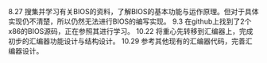 8.27 搜集并学习有关BIOS的资料，了解BIOS的基本功能与运作原理。但对于具体实现仍不清楚，所以仍然无法进行BIOS的编写实现。
9.3 在github上找到了2个x86的BIOS源码，正在参照其进行学习。
10.22 将重心先转移到汇编器上，完成初步的汇编器功能设计与结构设计。
10.29 参考其他现有的汇编器代码，完善汇编器设计。
